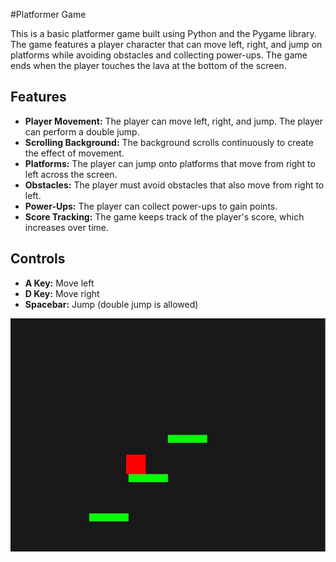 #Platformer Game

This is a basic platformer game built using Python and the Pygame library. The game features a player character that can move left, right, and jump on platforms while avoiding obstacles and collecting power-ups. The game ends when the player touches the lava at the bottom of the screen.

## Features

- **Player Movement:** The player can move left, right, and jump. The player can perform a double jump.
- **Scrolling Background:** The background scrolls continuously to create the effect of movement.
- **Platforms:** The player can jump onto platforms that move from right to left across the screen.
- **Obstacles:** The player must avoid obstacles that also move from right to left.
- **Power-Ups:** The player can collect power-ups to gain points.
- **Score Tracking:** The game keeps track of the player's score, which increases over time.

## Controls

- **A Key:** Move left
- **D Key:** Move right
- **Spacebar:** Jump (double jump is allowed)

![](jumping_screenshot.JPG)
